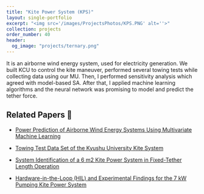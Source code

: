 ```yaml
---
title: "Kite Power System (KPS)"
layout: single-portfolio
excerpt: "<img src='/images/ProjectsPhotos/KPS.PNG' alt=''>"
collection: projects
order_number: 40
header: 
  og_image: "projects/ternary.png"
---
```


It is an airborne wind energy system, used for electricity generation. We built KCU to control the kite maneuver, performed several towing tests while collecting data using our MU. Then, I performed sensitivity analysis which agreed with model-based SA. After that, I applied machine learning algorithms and the neural network was promising to model and predict the tether force.


Related Papers 📃
----
* [Power Prediction of Airborne Wind Energy Systems Using Multivariate Machine Learning](https://www.mdpi.com/1996-1073/13/9/2367)

* [Towing Test Data Set of the Kyushu University Kite System](https://www.mdpi.com/2306-5729/5/3/69)

* [System Identification of a 6 m2 Kite Power System in Fixed-Tether Length Operation](https://kyushu-u.pure.elsevier.com/en/publications/system-identification-of-a-6-msup2sup-kite-power-system-in-fixed-)

* [Hardware-in-the-Loop (HIL) and Experimental Findings for the 7 kW Pumping Kite Power System](https://arc.aiaa.org/doi/abs/10.2514/6.2020-1244)

